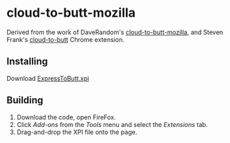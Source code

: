 # cloud-to-butt-mozilla

Derived from the work of DaveRandom's [cloud-to-butt-mozilla](https://github.com/DaveRandom/cloud-to-butt-mozilla), and Steven Frank's [cloud-to-butt](https://github.com/panicsteve/cloud-to-butt) Chrome extension.


## Installing

Download [ExpressToButt.xpi](https://github.com/DicaxDorcas/express-to-butt-mozilla/blob/master/ExpressToButt.xpi?raw=true)


## Building

1. Download the code, open FireFox.
2. Click *Add-ons* from the *Tools* menu and select the *Extensions* tab.
3. Drag-and-drop the XPI file onto the page.
